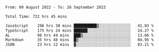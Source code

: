
<!--START_SECTION:waka-->

```txt
From: 09 August 2022 - To: 26 September 2023

Total Time: 722 hrs 45 mins

JavaScript    296 hrs 30 mins ██████████▒░░░░░░░░░░░░░░   41.03 %
TypeScript    175 hrs 24 mins ██████░░░░░░░░░░░░░░░░░░░   24.27 %
AL            98 hrs 44 mins  ███▒░░░░░░░░░░░░░░░░░░░░░   13.66 %
Markdown      35 hrs 48 mins  █▒░░░░░░░░░░░░░░░░░░░░░░░   04.95 %
JSON          23 hrs 12 mins  ▓░░░░░░░░░░░░░░░░░░░░░░░░   03.21 %
```

<!--END_SECTION:waka-->












